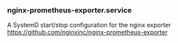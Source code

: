 ### nginx-prometheus-exporter.service

A SystemD start/stop configuration for the nginx exporter https://github.com/nginxinc/nginx-prometheus-exporter
